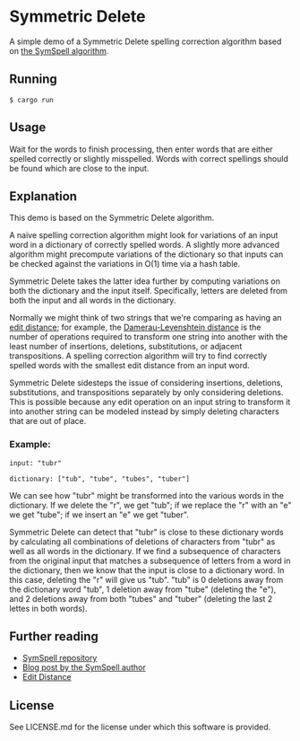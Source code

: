 # Symmetric Delete

A simple demo of a Symmetric Delete spelling correction algorithm based on [the SymSpell algorithm](https://github.com/wolfgarbe/SymSpell).

## Running

```
$ cargo run
```

## Usage

Wait for the words to finish processing, then enter words that are either spelled correctly or slightly misspelled. Words with correct spellings should be found which are close to the input.

## Explanation

This demo is based on the Symmetric Delete algorithm.

A naive spelling correction algorithm might look for variations of an input word in a dictionary of correctly spelled words. A slightly more advanced algorithm might precompute variations of the dictionary so that inputs can be checked against the variations in O(1) time via a hash table.

Symmetric Delete takes the latter idea further by computing variations on both the dictionary and the input itself. Specifically, letters are deleted from both the input and all words in the dictionary.

Normally we might think of two strings that we're comparing as having an [edit distance](https://en.m.wikipedia.org/wiki/Edit_distance); for example, the [Damerau-Levenshtein distance](https://en.m.wikipedia.org/wiki/Damerau%E2%80%93Levenshtein_distance) is the number of operations required to transform one string into another with the least number of insertions, deletions, substitutions, or adjacent transpositions. A spelling correction algorithm will try to find correctly spelled words with the smallest edit distance from an input word.

Symmetric Delete sidesteps the issue of considering insertions, deletions, substitutions, and transpositions separately by only considering deletions. This is possible because any edit operation on an input string to transform it into another string can be modeled instead by simply deleting characters that are out of place.

### Example:

```
input: "tubr"

dictionary: ["tub", "tube", "tubes", "tuber"]
```

We can see how "tubr" might be transformed into the various words in the dictionary. If we delete the "r", we get "tub"; if we replace the "r" with an "e" we get "tube"; if we insert an "e" we get "tuber".

Symmetric Delete can detect that "tubr" is close to these dictionary words by calculating all combinations of deletions of characters from "tubr" as well as all words in the dictionary. If we find a subsequence of characters from the original input that matches a subsequence of letters from a word in the dictionary, then we know that the input is close to a dictionary word. In this case, deleting the "r" will give us "tub". "tub" is 0 deletions away from the dictionary word "tub", 1 deletion away from "tube" (deleting the "e"), and 2 deletions away from both "tubes" and "tuber" (deleting the last 2 lettes in both words).

## Further reading

- [SymSpell repository](https://github.com/wolfgarbe/SymSpell)
- [Blog post by the SymSpell author](https://wolfgarbe.medium.com/1000x-faster-spelling-correction-algorithm-2012-8701fcd87a5f)
- [Edit Distance](https://en.m.wikipedia.org/wiki/Edit_distance)

## License

See LICENSE.md for the license under which this software is provided.

